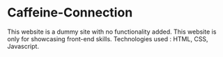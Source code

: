 # Caffeine-Connection
This website is a dummy site with no functionality added. This website is only for showcasing front-end skills. Technologies used : HTML, CSS, Javascript.
